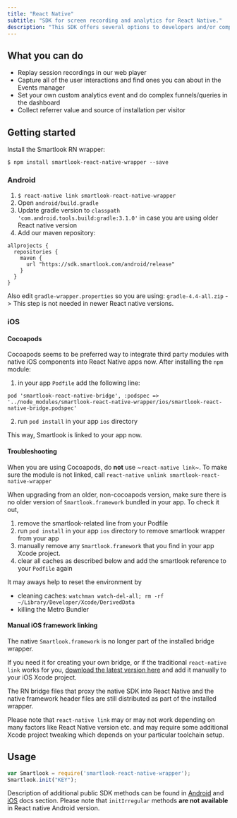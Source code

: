 ```yaml
---
title: "React Native"
subtitle: "SDK for screen recording and analytics for React Native."
description: "This SDK offers several options to developers and/or companies."
---
```


## What you can do

* Replay session recordings in our web player
* Capture all of the user interactions and find ones you can about in the Events manager
* Set your own custom analytics event and do complex funnels/queries in the dashboard
* Collect referrer value and source of installation per visitor

## Getting started

Install the Smartlook RN wrapper:

`$ npm install smartlook-react-native-wrapper --save`

### Android

1. `$ react-native link smartlook-react-native-wrapper`
2. Open `android/build.gradle`
3. Update gradle version to `classpath 'com.android.tools.build:gradle:3.1.0'` in case you are using older React native version
4. Add our maven repository:

```android
allprojects {
  repositories {
    maven {
      url "https://sdk.smartlook.com/android/release"
    }
  }
}
```

Also edit `gradle-wrapper.properties` so you are using: `gradle-4.4-all.zip` -> This step is not needed in newer React native versions. 

### iOS

#### Cocoapods

Cocoapods seems to be preferred way to integrate third party modules with native iOS components into React Native apps now. After installing the `npm` module:

1. in your app `Podfile` add the following line:

```
pod 'smartlook-react-native-bridge', :podspec => '../node_modules/smartlook-react-native-wrapper/ios/smartlook-react-native-bridge.podspec'
```
2. run `pod install` in your app `ios` directory

This way, Smartlook is linked to your app now.

#### Troubleshooting

When you are using Cocoapods, do **not** use ~`react-native link`~. To make sure the module is not linked, call `react-native unlink smartlook-react-native-wrapper`

When upgrading from an older, non-cocoapods version, make sure there is no older version of `Smartlook.framework` bundled in your app. To check it out, 
1. remove the smartlook-related line from your Podfile
2. run `pod install` in your app `ios` directory to remove smartlook wrapper from your app
3. manually remove any `Smartlook.framework` that you find in your app Xcode project.
4. clear all caches as described below and add the smartlook reference to your `Podfile` again

It may aways help to reset the environment by
- cleaning caches: `watchman watch-del-all; rm -rf ~/Library/Developer/Xcode/DerivedData`
- killing the Metro Bundler

#### Manual iOS framework linking

The native `Smartlook.framework` is no longer part of the installed bridge wrapper. 

If you need it for creating your own bridge, or if the traditional `react-native link` works for you, [download the latest version here](https://smartlook.github.io/docs/sdk/ios/#manual-installation) and add it manually to your iOS Xcode project.

The RN bridge files that proxy the native SDK into React Native and the native framework header files are still distributed as part of the installed wrapper.

Please note that `react-native link` may or may not work depending on many factors like React Native version etc. and may require some additional Xcode project tweaking which depends on your particular toolchain setup.

## Usage

```js
var Smartlook = require('smartlook-react-native-wrapper');
Smartlook.init("KEY");
```

Description of additional public SDK methods can be found in <a href="https://smartlook.github.io/docs/sdk/android/">Android</a> and <a href="https://smartlook.github.io/docs/sdk/ios/">iOS</a> docs section. Please note that `initIrregular` methods **are not available** in React native Android version.
